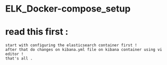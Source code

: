 # ELK_Docker-compose_setup

# read this first : 
    start with configuring the elasticsearch container first !
    after that do changes on kibana.yml file on kibana container using vi editor ! 
    that's all .
